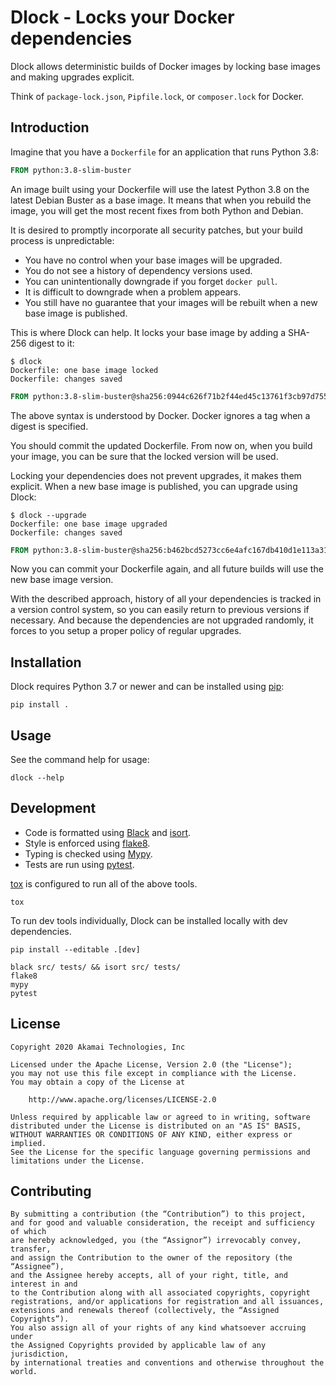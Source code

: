 
# Dlock - Locks your Docker dependencies

Dlock allows deterministic builds of Docker images
by locking base images and making upgrades explicit.

Think of `package-lock.json`, `Pipfile.lock`, or `composer.lock` for Docker.


## Introduction

Imagine that you have a `Dockerfile` for an application that runs Python 3.8:

```Dockerfile
FROM python:3.8-slim-buster
```

An image built using your Dockerfile will use the latest Python 3.8
on the latest Debian Buster as a base image. It means that
when you rebuild the image, you will get the most recent fixes
from both Python and Debian.

It is desired to promptly incorporate  all security patches,
but your build process is unpredictable:

* You have no control when your base images will be upgraded.
* You do not see a history of dependency versions used.
* You can unintentionally downgrade if you forget `docker pull`.
* It is difficult to downgrade when a problem appears.
* You still have no guarantee that your images will be rebuilt
  when a new base image is published.

This is where Dlock can help.
It locks your base image by adding a SHA-256 digest to it:

```
$ dlock
Dockerfile: one base image locked
Dockerfile: changes saved
```

```Dockerfile
FROM python:3.8-slim-buster@sha256:0944c626f71b2f44ed45c13761f3cb97d75566261ade2b2d34f6ce2987dacbcb
```

The above syntax is understood by Docker.
Docker ignores a tag when a digest is specified.

You should commit the updated Dockerfile. From now on, when you build
your image, you can be sure that the locked version will be used.

Locking your dependencies does not prevent upgrades, it makes them explicit.
When a new base image is published, you can upgrade using Dlock:

 ```
$ dlock --upgrade
Dockerfile: one base image upgraded
Dockerfile: changes saved
```

```Dockerfile
FROM python:3.8-slim-buster@sha256:b462bcd5273cc6e4afc167db410d1e113a3174c1cab6ebe946efc1d1f03a9397
```

Now you can commit your Dockerfile again,
and all future builds will use the new base image version.

With the described approach, history of all your dependencies
is tracked in a version control system,
so you can easily return to previous versions if necessary.
And because the dependencies are not upgraded randomly,
it forces to you setup a proper policy of regular upgrades.


## Installation

Dlock requires Python 3.7 or newer and can be installed using [pip]:

```shell script
pip install .
```


## Usage

See the command help for usage:

```shell script
dlock --help
```

## Development

* Code is formatted using [Black] and [isort].
* Style is enforced using [flake8].
* Typing is checked using [Mypy].
* Tests are run using [pytest].

[tox] is configured to run all of the above tools.

```shell script
tox
```

To run dev tools individually,
Dlock can be installed locally with dev dependencies.

```shell script
pip install --editable .[dev]
```

```shell script
black src/ tests/ && isort src/ tests/
flake8
mypy
pytest
```


## License

```
Copyright 2020 Akamai Technologies, Inc

Licensed under the Apache License, Version 2.0 (the "License");
you may not use this file except in compliance with the License.
You may obtain a copy of the License at

    http://www.apache.org/licenses/LICENSE-2.0

Unless required by applicable law or agreed to in writing, software
distributed under the License is distributed on an "AS IS" BASIS,
WITHOUT WARRANTIES OR CONDITIONS OF ANY KIND, either express or implied.
See the License for the specific language governing permissions and
limitations under the License.
```

## Contributing

```
By submitting a contribution (the “Contribution”) to this project,
and for good and valuable consideration, the receipt and sufficiency of which
are hereby acknowledged, you (the “Assignor”) irrevocably convey, transfer,
and assign the Contribution to the owner of the repository (the “Assignee”),
and the Assignee hereby accepts, all of your right, title, and interest in and
to the Contribution along with all associated copyrights, copyright
registrations, and/or applications for registration and all issuances,
extensions and renewals thereof (collectively, the “Assigned Copyrights”).
You also assign all of your rights of any kind whatsoever accruing under
the Assigned Copyrights provided by applicable law of any jurisdiction,
by international treaties and conventions and otherwise throughout the world.
```


[pip]: https://pip.pypa.io
[Black]: https://black.readthedocs.io
[isort]: https://pycqa.github.io/isort/
[flake8]: https://flake8.pycqa.org
[Mypy]: http://mypy-lang.org
[pytest]: https://pytest.org/
[tox]: https://tox.readthedocs.io/
